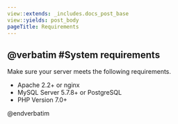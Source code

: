 ```yaml
---
view::extends: _includes.docs_post_base
view::yields: post_body
pageTitle: Requirements
---
```

@verbatim
#System requirements 
----------

Make sure your server meets the following requirements.

- Apache 2.2+ or nginx
- MySQL Server 5.7.8+ or PostgreSQL
- PHP Version 7.0+

@endverbatim
